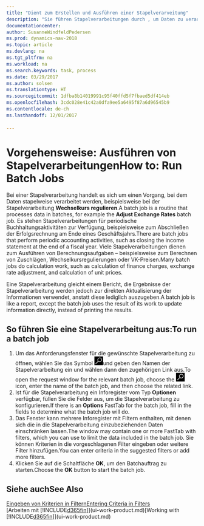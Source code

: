 ```yaml
---
title: "Dient zum Erstellen und Ausführen einer Stapelverarveitung"
description: "Sie führen Stapelverarbeitungen durch , um Daten zu verarbeiten und Informationen zu aktualisieren, um periodische Buchhaltungsaktivitäten oder Berechnungen durchzuführen."
documentationcenter: 
author: SusanneWindfeldPedersen
ms.prod: dynamics-nav-2018
ms.topic: article
ms.devlang: na
ms.tgt_pltfrm: na
ms.workload: na
ms.search.keywords: task, process
ms.date: 03/29/2017
ms.author: solsen
ms.translationtype: HT
ms.sourcegitcommit: 1dfba8b14019991c95f40ffd5f7fbaed5df414eb
ms.openlocfilehash: 3cdc028e41c42a0dfa9ee5a6495f87a6d96545b9
ms.contentlocale: de-ch
ms.lasthandoff: 12/01/2017

---
```

# <a name="how-to-run-batch-jobs"></a><span data-ttu-id="726db-103">Vorgehensweise: Ausführen von Stapelverarbeitungen</span><span class="sxs-lookup"><span data-stu-id="726db-103">How to: Run Batch Jobs</span></span>
<span data-ttu-id="726db-104">Bei einer Stapelverarbeitung handelt es sich um einen Vorgang, bei dem Daten stapelweise verarbeitet werden, beispielsweise bei der Stapelverarbeitung **Wechselkurs regulieren**.</span><span class="sxs-lookup"><span data-stu-id="726db-104">A batch job is a routine that processes data in batches, for example the **Adjust Exchange Rates** batch job.</span></span> <span data-ttu-id="726db-105">Es stehen Stapelverarbeitungen für periodische Buchhaltungsaktivitäten zur Verfügung, beispielsweise zum Abschließen der Erfolgsrechnung am Ende eines Geschäftsjahrs.</span><span class="sxs-lookup"><span data-stu-id="726db-105">There are batch jobs that perform periodic accounting activities, such as closing the income statement at the end of a fiscal year.</span></span> <span data-ttu-id="726db-106">Viele Stapelverarbeitungen dienen zum Ausführen von Berechnungsaufgaben – beispielsweise zum Berechnen von Zuschlägen, Wechselkursregulierungen oder VK-Preisen.</span><span class="sxs-lookup"><span data-stu-id="726db-106">Many batch jobs do calculation work, such as calculation of finance charges, exchange rate adjustment, and calculation of unit prices.</span></span>

<span data-ttu-id="726db-107">Eine Stapelverarbeitung gleicht einem Bericht, die Ergebnisse der Stapelverarbeitung werden jedoch zur direkten Aktualisierung der Informationen verwendet, anstatt diese lediglich auszugeben.</span><span class="sxs-lookup"><span data-stu-id="726db-107">A batch job is like a report, except the batch job uses the result of its work to update information directly, instead of printing the results.</span></span>

## <a name="to-run-a-batch-job"></a><span data-ttu-id="726db-108">So führen Sie eine Stapelverarbeitung aus:</span><span class="sxs-lookup"><span data-stu-id="726db-108">To run a batch job</span></span>
1. <span data-ttu-id="726db-109">Um das Anforderungsfenster für die gewünschte Stapelverarbeitung zu öffnen, wählen Sie das Symbol ![Suche für Seite oder Bericht](media/ui-search/search_small.png "Nach Seite oder Bericht suchen ")und geben den Namen der Stapelverarbeitung ein und wählen dann den zugehörigen Link aus.</span><span class="sxs-lookup"><span data-stu-id="726db-109">To open the request window for the relevant batch job, choose the ![Search for Page or Report](media/ui-search/search_small.png "Search for Page or Report icon") icon, enter the name of the batch job, and then choose the related link.</span></span>
2. <span data-ttu-id="726db-110">Ist für die Stapelverarbeitung ein Inforegister vom Typ **Optionen** verfügbar, füllen Sie die Felder aus, um die Stapelverarbeitung zu konfigurieren.</span><span class="sxs-lookup"><span data-stu-id="726db-110">If there is an **Options** FastTab for the batch job, fill in the fields to determine what the batch job will do.</span></span>
3. <span data-ttu-id="726db-111">Das Fenster kann mehrere Inforegister mit Filtern enthalten, mit denen sich die in die Stapelverarbeitung einzubeziehenden Daten einschränken lassen.</span><span class="sxs-lookup"><span data-stu-id="726db-111">The window may contain one or more FastTab with filters, which you can use to limit the data included in the batch job.</span></span> <span data-ttu-id="726db-112">Sie können Kriterien in die vorgeschlagenen Filter eingeben oder weitere Filter hinzufügen.</span><span class="sxs-lookup"><span data-stu-id="726db-112">You can enter criteria in the suggested filters or add more filters.</span></span>
4. <span data-ttu-id="726db-113">Klicken Sie auf die Schaltfläche **OK**, um den Batchauftrag zu starten.</span><span class="sxs-lookup"><span data-stu-id="726db-113">Choose the **OK** button to start the batch job.</span></span>

## <a name="see-also"></a><span data-ttu-id="726db-114">Siehe auch</span><span class="sxs-lookup"><span data-stu-id="726db-114">See Also</span></span>
[<span data-ttu-id="726db-115">Eingeben von Kriterien in Filtern</span><span class="sxs-lookup"><span data-stu-id="726db-115">Entering Criteria in Filters</span></span>](ui-enter-criteria-filters.md)  
<span data-ttu-id="726db-116">[Arbeiten mit [!INCLUDE[d365fin](includes/d365fin_md.md)]](ui-work-product.md)</span><span class="sxs-lookup"><span data-stu-id="726db-116">[Working with [!INCLUDE[d365fin](includes/d365fin_md.md)]](ui-work-product.md)</span></span>

